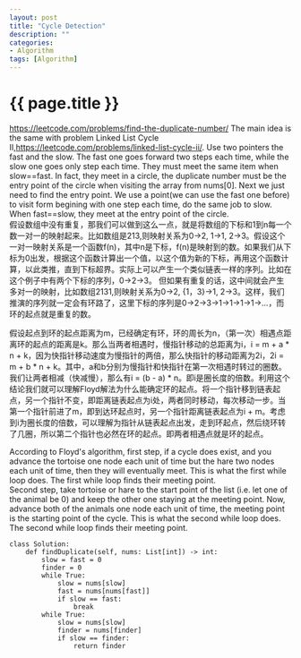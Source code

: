 ```yaml
---
layout: post
title: "Cycle Detection"
description: ""
categories: 
- Algorithm
tags: [Algorithm]
---
```

{{ page.title }}
================
https://leetcode.com/problems/find-the-duplicate-number/
The main idea is the same with problem Linked List Cycle II,https://leetcode.com/problems/linked-list-cycle-ii/. Use two pointers the fast and the slow. The fast one goes forward two steps each time, while the slow one goes only step each time. They must meet the same item when slow==fast. In fact, they meet in a circle, the duplicate number must be the entry point of the circle when visiting the array from nums[0]. Next we just need to find the entry point. We use a point(we can use the fast one before) to visit form begining with one step each time, do the same job to slow. When fast==slow, they meet at the entry point of the circle.    
假设数组中没有重复，那我们可以做到这么一点，就是将数组的下标和1到n每一个数一对一的映射起来。比如数组是213,则映射关系为0->2, 1->1, 2->3。假设这个一对一映射关系是一个函数f(n)，其中n是下标，f(n)是映射到的数。如果我们从下标为0出发，根据这个函数计算出一个值，以这个值为新的下标，再用这个函数计算，以此类推，直到下标超界。实际上可以产生一个类似链表一样的序列。比如在这个例子中有两个下标的序列，0->2->3。
但如果有重复的话，这中间就会产生多对一的映射，比如数组2131,则映射关系为0->2, {1，3}->1, 2->3。这样，我们推演的序列就一定会有环路了，这里下标的序列是0->2->3->1->1->1->1->...，而环的起点就是重复的数。   

假设起点到环的起点距离为m，已经确定有环，环的周长为n，（第一次）相遇点距离环的起点的距离是k。那么当两者相遇时，慢指针移动的总距离为i，i = m + a * n + k，因为快指针移动速度为慢指针的两倍，那么快指针的移动距离为2i，2i = m + b * n + k。其中，a和b分别为慢指针和快指针在第一次相遇时转过的圈数。我们让两者相减（快减慢），那么有i = (b - a) * n。即i是圈长度的倍数。利用这个结论我们就可以理解Floyd解法为什么能确定环的起点。将一个指针移到链表起点，另一个指针不变，即距离链表起点为i处，两者同时移动，每次移动一步。当第一个指针前进了m，即到达环起点时，另一个指针距离链表起点为i + m。考虑到i为圈长度的倍数，可以理解为指针从链表起点出发，走到环起点，然后绕环转了几圈，所以第二个指针也必然在环的起点。即两者相遇点就是环的起点。

According to Floyd's algorithm, first step, if a cycle does exist, and you advance the tortoise one node each unit of time but the hare two nodes each unit of time, then they will eventually meet. This is what the first while loop does. The first while loop finds their meeting point.   
Second step, take tortoise or hare to the start point of the list (i.e. let one of the animal be 0) and keep the other one staying at the meeting point. Now, advance both of the animals one node each unit of time, the meeting point is the starting point of the cycle. This is what the second while loop does. The second while loop finds their meeting point.
```
class Solution:
    def findDuplicate(self, nums: List[int]) -> int:
        slow = fast = 0
        finder = 0
        while True:
            slow = nums[slow]
            fast = nums[nums[fast]]
            if slow == fast:
                break
        while True:
            slow = nums[slow]
            finder = nums[finder]
            if slow == finder:
                return finder
```
